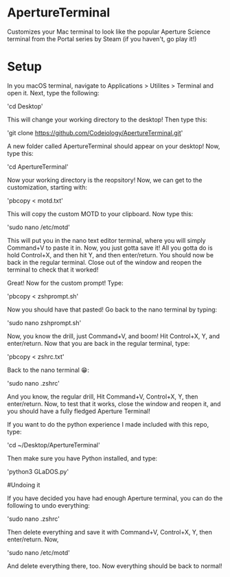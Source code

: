 # ApertureTerminal
Customizes your Mac terminal to look like the popular Aperture Science terminal from the Portal series by Steam (if you haven't, go play it!)

# Setup
In you macOS terminal, navigate to Applications > Utilites > Terminal and open it.
Next, type the following: 

'cd Desktop'

This will change your working directory to the desktop! Then type this:

'git clone https://github.com/Codeiology/ApertureTerminal.git'

A new folder called ApertureTerminal should appear on your desktop! Now, type this:

'cd ApertureTerminal'

Now your working directory is the reopsitory! Now, we can get to the customization, starting with:

'pbcopy < motd.txt'

This will copy the custom MOTD to your clipboard. Now type this:

'sudo nano /etc/motd'

This will put you in the nano text editor terminal, where you will simply Command+V to paste it in.
Now, you just gotta save it! All you gotta do is hold Control+X, and then hit Y, and then enter/return.
You should now be back in the regular terminal. Close out of the window and reopen the terminal to check that it worked!

Great! Now for the custom prompt! Type:

'pbcopy < zshprompt.sh'

Now you should have that pasted! Go back to the nano terminal by typing:

'sudo nano zshprompt.sh'

Now, you know the drill, just Command+V, and boom! Hit Control+X, Y, and enter/return.
Now that you are back in the regular terminal, type:

'pbcopy < zshrc.txt'

Back to the nano terminal 😁:

'sudo nano .zshrc'

And you know, the regular drill, Hit Command+V, Control+X, Y, then enter/return.
Now, to test that it works, close the window and reopen it, and you should have a fully fledged Aperture Terminal!

If you want to do the python experience I made included with this repo, type:

'cd ~/Desktop/ApertureTerminal'

Then make sure you have Python installed, and type:

'python3 GLaDOS.py'

#Undoing it

If you have decided you have had enough Aperture terminal, you can do the following to undo everything:

'sudo nano .zshrc'

Then delete everything and save it with Command+V, Control+X, Y, then enter/return. Now,

'sudo nano /etc/motd'

And delete everything there, too. Now everything should be back to normal!
